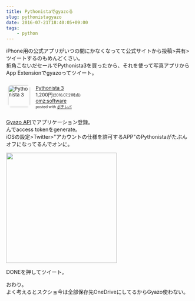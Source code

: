 ```yaml
---
title: Pythonistaでgyazoる
slug: pythonistagyazo
date: 2016-07-21T18:40:05+09:00
tags:
    - python
---
```

iPhone用の公式アプリがいつの間にかなくなってて公式サイトから投稿>共有>ツイートするのもめんどくさい。  
折角こないだセールでPythonista3を買ったから、それを使って写真アプリからApp Extensionでgyazoってツイート。  
<!--more-->
<div class="pochireba" style="text-align:left;font-size:small;padding:10px 5px;/zoom: 1;overflow: hidden;"><a href="https://itunes.apple.com/jp/app/pythonista-3/id1085978097?mt=8&uo=4&at=11lPBG" target="_blank" ><img src="//is5.mzstatic.com/image/thumb/Purple60/v4/42/13/c2/4213c261-27d3-ec7a-f971-897b4453759c/source/60x60bb.jpg" alt="Pythonista 3" width="60" height="60" style="float:left;margin:0 15px 0 0;width:60px;height:60px;border-radius: 8px;-webkit-border-radius: 8px;-moz-border-radius: 8px;" class="pochi_img" ></a><div class="pochi_info" style="text-align:left;/zoom: 1;overflow: hidden;"><div class="pochi_name"><a href="https://itunes.apple.com/jp/app/pythonista-3/id1085978097?mt=8&uo=4&at=11lPBG" target="_blank" >Pythonista 3</a></div><div class="pochi_price" style="display:inline;">1,200円</div><div class="pochi_time" style="font-size:x-small;display:inline;">(2016.07.21時点)</div><div class="pochi_seller"><a href="https://itunes.apple.com/jp/developer/omz-software/id285608316?uo=4&at=11lPBG" target="_blank" >omz:software</a></div><div class="pochi_post" style="font-size:x-small;">posted with <a href="//pochireba.com" rel="nofollow" target="_blank">ポチレバ</a></div></div><div class="pochireba-footer" style="clear: left"></div></div>

[Gyazo API](https://gyazo.com/api?lang=ja)でアプリケーション登録。  
んでaccess tokenをgenerate。  
iOSの設定>Twitter>"アカウントの仕様を許可するAPP"のPythonistaがたぶんオフになってるんでオンに。  

<script src="https://gist.github.com/rneloso/3a937485020d6e9bfe824c8adb2b25b1.js"></script>

<img src="/img/160721.gif" style="width: 300px !important">

DONEを押してツイート。  

おわり。  
よく考えるとスクショ今は全部保存先OneDriveにしてるからGyazo使わない。
